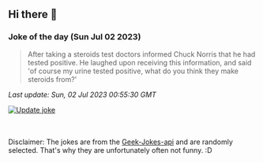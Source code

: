 ## Hi there 👋

### Joke of the day (Sun Jul 02 2023)
<!-- joke -->
>After taking a steroids test doctors informed Chuck Norris that he had tested positive. He laughed upon receiving this information, and said 'of course my urine tested positive, what do you think they make steroids from?'
<!-- /joke -->

*Last update: Sun, 02 Jul 2023 00:55:30 GMT*

[![Update joke](https://github.com/nclskfm/nclskfm/actions/workflows/joke.yml/badge.svg)](https://github.com/nclskfm/nclskfm/actions/workflows/joke.yml)

<br><br>
Disclaimer: The jokes are from the [Geek-Jokes-api](https://github.com/sameerkumar18/geek-joke-api) and are randomly selected. That's why they are unfortunately often not funny. :D
